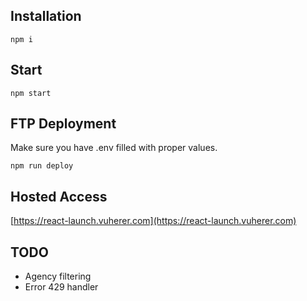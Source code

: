 ## Installation

`npm i`

## Start

`npm start`

## FTP Deployment

Make sure you have .env filled with proper values.

`npm run deploy`

## Hosted Access

[https://react-launch.vuherer.com](https://react-launch.vuherer.com)

## TODO

- Agency filtering
- Error 429 handler
